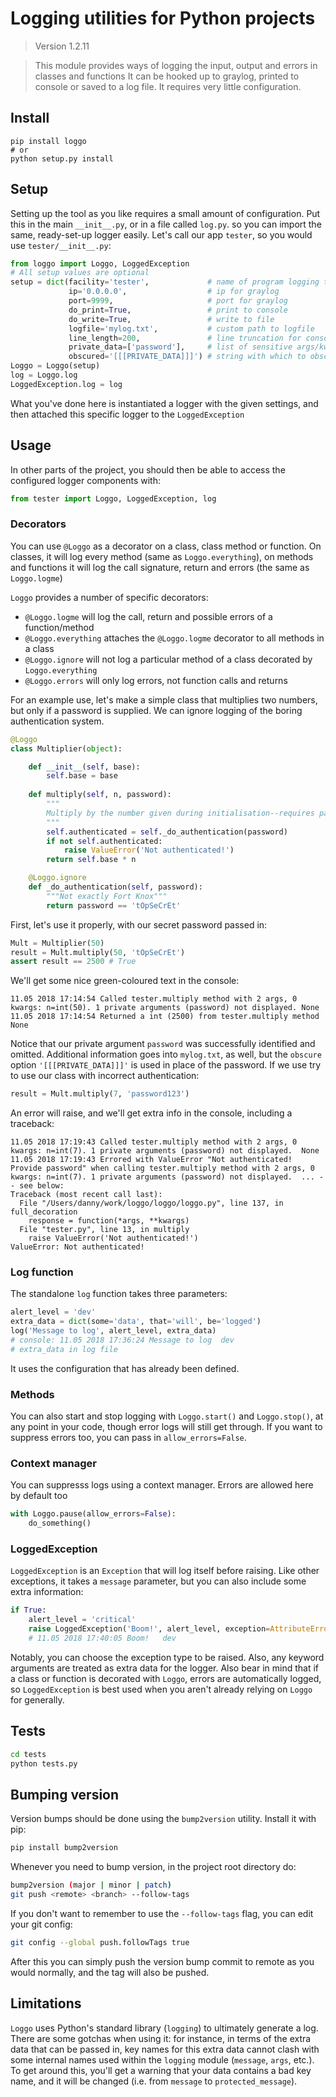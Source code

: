 # Logging utilities for Python projects

<!--- Don't edit the version line below manually. Let bump2version do it for you. -->
> Version 1.2.11

> This module provides ways of logging the input, output and errors in classes and functions It can be hooked up to graylog, printed to console or saved to a log file. It requires very little configuration.

## Install

```
pip install loggo
# or
python setup.py install
```

## Setup

Setting up the tool as you like requires a small amount of configuration. Put this in the main `__init__.py`, or in a file called `log.py`. so you can import the same, ready-set-up logger easily. Let's call our app `tester`, so you would use `tester/__init__.py`:

```python
from loggo import Loggo, LoggedException
# All setup values are optional
setup = dict(facility='tester',             # name of program logging the message
             ip='0.0.0.0',                  # ip for graylog
             port=9999,                     # port for graylog
             do_print=True,                 # print to console
             do_write=True,                 # write to file
             logfile='mylog.txt',           # custom path to logfile
             line_length=200,               # line truncation for console logging
             private_data=['password'],     # list of sensitive args/kwargs
             obscured='[[[PRIVATE_DATA]]]') # string with which to obscure data
Loggo = Loggo(setup)
log = Loggo.log
LoggedException.log = log
```

What you've done here is instantiated a logger with the given settings, and then attached this specific logger to the `LoggedException`

## Usage

In other parts of the project, you should then be able to access the configured logger components with:

```python
from tester import Loggo, LoggedException, log
```

### Decorators

You can use `@Loggo` as a decorator on a class, class method or function. On classes, it will log every method (same as `Loggo.everything`), on methods and functions it will log the call signature, return and errors (the same as `Loggo.logme`)

`Loggo` provides a number of specific decorators:

* `@Loggo.logme` will log the call, return and possible errors of a function/method
* `@Loggo.everything` attaches the `@Loggo.logme` decorator to all methods in a class
* `@Loggo.ignore` will not log a particular method of a class decorated by `Loggo.everything` 
* `@Loggo.errors` will only log errors, not function calls and returns

For an example use, let's make a simple class that multiplies two numbers, but only if a password is supplied. We can ignore logging of the boring authentication system.

```python
@Loggo
class Multiplier(object):

    def __init__(self, base):
        self.base = base
        
    def multiply(self, n, password):
        """
        Multiply by the number given during initialisation--requires password
        """
        self.authenticated = self._do_authentication(password)
        if not self.authenticated:
            raise ValueError('Not authenticated!')
        return self.base * n

    @Loggo.ignore
    def _do_authentication(self, password):
        """Not exactly Fort Knox"""
        return password == 'tOpSeCrEt'
```

First, let's use it properly, with our secret password passed in:

```python
Mult = Multiplier(50)
result = Mult.multiply(50, 'tOpSeCrEt')
assert result == 2500 # True
```

We'll get some nice green-coloured text in the console:

```
11.05 2018 17:14:54 Called tester.multiply method with 2 args, 0 kwargs: n=int(50). 1 private arguments (password) not displayed. None
11.05 2018 17:14:54 Returned a int (2500) from tester.multiply method None
```

Notice that our private argument `password` was successfully identified and omitted. Additional information goes into `mylog.txt`, as well, but the `obscure` option `'[[[PRIVATE_DATA]]]'` is used in place of the password. If we use try to use our class with incorrect authentication:

```python
result = Mult.multiply(7, 'password123')
```

An error will raise, and we'll get extra info in the console, including a traceback:

```
11.05 2018 17:19:43 Called tester.multiply method with 2 args, 0 kwargs: n=int(7). 1 private arguments (password) not displayed.  None
11.05 2018 17:19:43 Errored with ValueError "Not authenticated! Provide password" when calling tester.multiply method with 2 args, 0 kwargs: n=int(7). 1 private arguments (password) not displayed.  ... -- see below: 
Traceback (most recent call last):
  File "/Users/danny/work/loggo/loggo/loggo.py", line 137, in full_decoration
    response = function(*args, **kwargs)
  File "tester.py", line 13, in multiply
    raise ValueError('Not authenticated!')
ValueError: Not authenticated!
```

### Log function

The standalone `log` function takes three parameters:

```python
alert_level = 'dev'
extra_data = dict(some='data', that='will', be='logged')
log('Message to log', alert_level, extra_data)
# console: 11.05 2018 17:36:24 Message to log  dev
# extra_data in log file
```

It uses the configuration that has already been defined.

### Methods

You can also start and stop logging with `Loggo.start()` and `Loggo.stop()`, at any point in your code, though error logs will still get through. If you want to suppress errors too, you can pass in `allow_errors=False`.

### Context manager

You can suppresss logs using a context manager. Errors are allowed here by default too

```python
with Loggo.pause(allow_errors=False):
    do_something()
```

### LoggedException

`LoggedException` is an `Exception` that will log itself before raising. Like other exceptions, it takes a `message` parameter, but you can also include some extra information:

```python
if True:
    alert_level = 'critical'
    raise LoggedException('Boom!', alert_level, exception=AttributeError, **kwargs)
    # 11.05 2018 17:40:05 Boom!   dev
```

Notably, you can choose the exception type to be raised. Also, any keyword arguments are treated as extra data for the logger. Also bear in mind that if a class or function is decorated with `Loggo`, errors are automatically logged, so `LoggedException` is best used when you aren't already relying on `Loggo` for generally.

## Tests

```bash
cd tests
python tests.py
```

## Bumping version

Version bumps should be done using the `bump2version` utility. Install it with pip:
```bash
pip install bump2version
```

Whenever you need to bump version, in the project root directory do:
```bash
bump2version (major | minor | patch)
git push <remote> <branch> --follow-tags
```

If you don't want to remember to use the `--follow-tags` flag, you can edit your git config:
```bash
git config --global push.followTags true
```
After this you can simply push the version bump commit to remote as you would normally, and the tag will also be pushed.

## Limitations

`Loggo` uses Python's standard library (`logging`) to ultimately generate a log. There are some gotchas when using it: for instance, in terms of the extra data that can be passed in, key names for this extra data cannot clash with some internal names used within the `logging` module (`message`, `args`, etc.). To get around this, you'll get a warning that your data contains a bad key name, and it will be changed (i.e. from `message` to `protected_message`).
